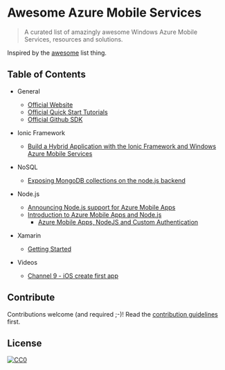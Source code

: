 # Awesome Azure Mobile Services

>A curated list of amazingly awesome Windows Azure Mobile Services, resources and solutions.

Inspired by the [awesome](https://github.com/sindresorhus/awesome) list thing.


## Table of Contents


- General
	- [Official Website](https://azure.microsoft.com/en-us/documentation/services/mobile-services/)
    - [Official Quick Start Tutorials](https://azure.microsoft.com/en-us/documentation/articles/mobile-services-javascript-backend-windows-store-dotnet-get-started/)
    - [Official Github SDK](https://github.com/Azure/azure-mobile-services)

- Ionic Framework
	- [Build a Hybrid Application with the Ionic Framework and Windows Azure Mobile Services](https://acaseyblog.wordpress.com/2015/10/07/build-a-hybrid-application-with-the-ionic-framework-and-windows-azure-mobile-services/)

- NoSQL
	- [Exposing MongoDB collections on the node.js backend](http://blogs.msdn.com/b/azuremobile/archive/2014/06/24/exposing-mongodb-collections-on-the-node-js-backend.aspx/)

- Node.js
	- [Announcing Node.js support for Azure Mobile Apps](https://azure.microsoft.com/en-us/blog/announcing-node-for-azure-mobile-apps/)
  - [Introduction to Azure Mobile Apps and Node.js](http://shellmonger.com/2015/09/15/azure-mobile-apps-and-nodejs/)
	- [Azure Mobile Apps, NodeJS and Custom Authentication](http://shellmonger.com/2015/10/06/azure-mobile-apps-nodejs-and-authentication/)

- Xamarin
	- [Getting Started](https://components.xamarin.com/gettingstarted/azure-mobile-services/)

- Videos
	- [Channel 9 - iOS create first app](https://channel9.msdn.com/Series/Windows-Azure-Mobile-Services/iOS-Creating-your-first-app-using-the-Windows-Azure-Mobile-Services-Quickstart)

## Contribute

Contributions welcome (and required ;-)! Read the [contribution guidelines](contributing.md) first.


## License

[![CC0](http://i.creativecommons.org/p/zero/1.0/88x31.png)](http://creativecommons.org/publicdomain/zero/1.0/)
